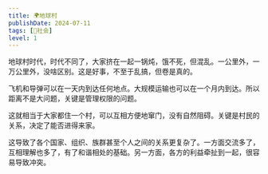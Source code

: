 ```yaml
---
title: 🌍地球村
publishDate: 2024-07-11
tags: [👫社会]
level: 1
---
```


地球村时代，时代不同了，大家挤在一起一锅炖，饿不死，但混乱。一公里外，一万公里外，没啥区别。这是好事，不至于乱搞，但卷是真的。

飞机和导弹可以在一天内到达任何地点。大规模运输也可以在一个月内到达。所以距离不是大问题，关键是管理权限的问题。

这就相当于大家都住一个村，可以互相方便地窜门，没有自然阻碍。关键是村民的关系，决定了能否进得来家。

这导致了各个国家、组织、族群甚至个人之间的关系更复杂了。一方面交流多了，互相理解也多了，有了和谐相处的基础。另一方面，各方的利益牵扯到一起，很容易导致冲突。
